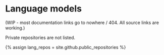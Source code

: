 # Language models

(WIP - most documentation links go to nowhere / 404. All source links are working.)

Private repositories are not listed.

{% assign lang_repos = site.github.public_repositories %}

<div id="languge_container"></div>

<script src="/assets/js/langtable.js"></script>
<script>
const domContainer = document.querySelector('#languge_container');
domContainer.appendChild(langTables({{lang_repos|jsonify}}))
</script>
